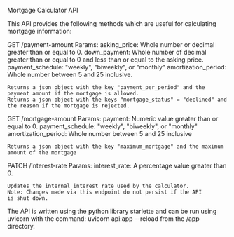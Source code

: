 Mortgage Calculator API

This API provides the following methods which are useful for calculating mortgage information:

GET /payment-amount
    Params:
    asking_price: Whole number or decimal greater than or equal to 0.
    down_payment: Whole number of decimal greater than or equal to 0 and less than or equal to the asking price.
    payment_schedule: "weekly", "biweekly", or "monthly"
    amortization_period: Whole number between 5 and 25 inclusive.

    Returns a json object with the key "payment_per_period" and the payment amount if the mortgage is allowed.
    Returns a json object with the keys "mortgage_status" = "declined" and the reason if the mortgage is rejected.

GET /mortgage-amount
    Params:
    payment: Numeric value greater than or equal to 0.
    payment_schedule: "weekly", "biweekly", or "monthly"
    amortization_period: Whole number between 5 and 25 inclusive

    Returns a json object with the key "maximum_mortgage" and the maximum amount of the mortgage

PATCH /interest-rate
    Params:
    interest_rate: A percentage value greater than 0.

    Updates the internal interest rate used by the calculator.
    Note: Changes made via this endpoint do not persist if the API
    is shut down.

The API is written using the python library starlette and can be run using uvicorn with the command:
uvicorn api:app --reload
from the /app directory.